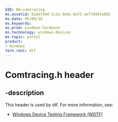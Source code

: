 ```yaml
---
UID: NA:comtracing
ms.assetid: b1de749d-1c2a-3e0a-8af5-aef7d487a883
ms.date: 05/09/18
ms.keywords: 
ms.prod: windows-hardware
ms.technology: windows-devices
ms.topic: portal
product:
- Windows
tech.root: dtf
---
```


# Comtracing.h header


## -description


This header is used by dtf. For more information, see:

- [Windows Device Testing Framework (WDTF)](../_dtf/index.md)

